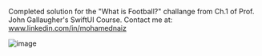 Completed solution for the "What is Football?" challange from Ch.1 of Prof. John Gallaugher's SwiftUI Course. Contact me at: www.linkedin.com/in/mohamednaiz

![image](https://github.com/user-attachments/assets/10d213b7-ac49-46af-8fd0-8ad57e0ebbd8)

